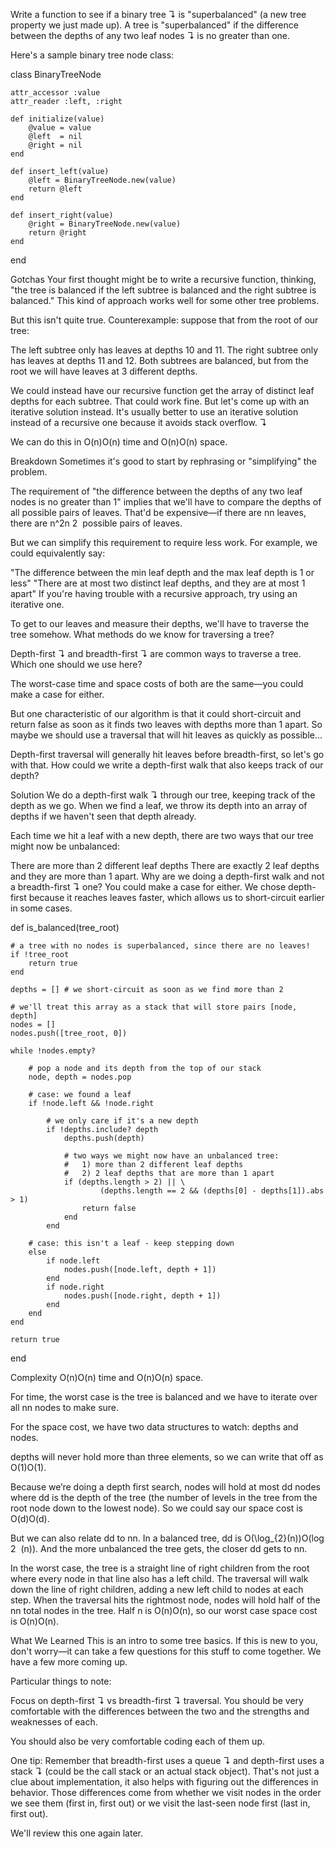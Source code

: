Write a function to see if a binary tree ↴ is "superbalanced" (a new tree property we just made up).
A tree is "superbalanced" if the difference between the depths of any two leaf nodes ↴ is no greater than one.

Here's a sample binary tree node class:

  class BinaryTreeNode

    attr_accessor :value
    attr_reader :left, :right

    def initialize(value)
        @value = value
        @left  = nil
        @right = nil
    end

    def insert_left(value)
        @left = BinaryTreeNode.new(value)
        return @left
    end

    def insert_right(value)
        @right = BinaryTreeNode.new(value)
        return @right
    end
end

Gotchas
Your first thought might be to write a recursive function, thinking, "the tree is balanced if the left subtree is balanced and the right subtree is balanced." This kind of approach works well for some other tree problems.

But this isn't quite true. Counterexample: suppose that from the root of our tree:

The left subtree only has leaves at depths 10 and 11.
The right subtree only has leaves at depths 11 and 12.
Both subtrees are balanced, but from the root we will have leaves at 3 different depths.

We could instead have our recursive function get the array of distinct leaf depths for each subtree. That could work fine. But let's come up with an iterative solution instead. It's usually better to use an iterative solution instead of a recursive one because it avoids stack overflow. ↴

We can do this in O(n)O(n) time and O(n)O(n) space.

Breakdown
Sometimes it's good to start by rephrasing or "simplifying" the problem.

The requirement of "the difference between the depths of any two leaf nodes is no greater than 1" implies that we'll have to compare the depths of all possible pairs of leaves. That'd be expensive—if there are nn leaves, there are n^2n
​2
​​  possible pairs of leaves.

But we can simplify this requirement to require less work. For example, we could equivalently say:

"The difference between the min leaf depth and the max leaf depth is 1 or less"
"There are at most two distinct leaf depths, and they are at most 1 apart"
If you're having trouble with a recursive approach, try using an iterative one.

To get to our leaves and measure their depths, we'll have to traverse the tree somehow. What methods do we know for traversing a tree?

Depth-first ↴ and breadth-first ↴ are common ways to traverse a tree. Which one should we use here?

The worst-case time and space costs of both are the same—you could make a case for either.

But one characteristic of our algorithm is that it could short-circuit and return false as soon as it finds two leaves with depths more than 1 apart. So maybe we should use a traversal that will hit leaves as quickly as possible...

Depth-first traversal will generally hit leaves before breadth-first, so let's go with that. How could we write a depth-first walk that also keeps track of our depth?

Solution
We do a depth-first walk ↴ through our tree, keeping track of the depth as we go. When we find a leaf, we throw its depth into an array of depths if we haven't seen that depth already.

Each time we hit a leaf with a new depth, there are two ways that our tree might now be unbalanced:

There are more than 2 different leaf depths
There are exactly 2 leaf depths and they are more than 1 apart.
Why are we doing a depth-first walk and not a breadth-first ↴ one? You could make a case for either. We chose depth-first because it reaches leaves faster, which allows us to short-circuit earlier in some cases.

  def is_balanced(tree_root)

    # a tree with no nodes is superbalanced, since there are no leaves!
    if !tree_root
        return true
    end

    depths = [] # we short-circuit as soon as we find more than 2

    # we'll treat this array as a stack that will store pairs [node, depth]
    nodes = []
    nodes.push([tree_root, 0])

    while !nodes.empty?

        # pop a node and its depth from the top of our stack
        node, depth = nodes.pop

        # case: we found a leaf
        if !node.left && !node.right

            # we only care if it's a new depth
            if !depths.include? depth
                depths.push(depth)

                # two ways we might now have an unbalanced tree:
                #   1) more than 2 different leaf depths
                #   2) 2 leaf depths that are more than 1 apart
                if (depths.length > 2) || \
                        (depths.length == 2 && (depths[0] - depths[1]).abs > 1)
                    return false
                end
            end

        # case: this isn't a leaf - keep stepping down
        else
            if node.left
                nodes.push([node.left, depth + 1])
            end
            if node.right
                nodes.push([node.right, depth + 1])
            end
        end
    end

    return true
end

Complexity
O(n)O(n) time and O(n)O(n) space.

For time, the worst case is the tree is balanced and we have to iterate over all nn nodes to make sure.

For the space cost, we have two data structures to watch: depths and nodes.

depths will never hold more than three elements, so we can write that off as O(1)O(1).

Because we’re doing a depth first search, nodes will hold at most dd nodes where dd is the depth of the tree (the number of levels in the tree from the root node down to the lowest node). So we could say our space cost is O(d)O(d).

But we can also relate dd to nn. In a balanced tree, dd is O(\log_{2}(n))O(log
​2
​​ (n)). And the more unbalanced the tree gets, the closer dd gets to nn.

In the worst case, the tree is a straight line of right children from the root where every node in that line also has a left child. The traversal will walk down the line of right children, adding a new left child to nodes at each step. When the traversal hits the rightmost node, nodes will hold half of the nn total nodes in the tree. Half n is O(n)O(n), so our worst case space cost is O(n)O(n).

What We Learned
This is an intro to some tree basics. If this is new to you, don't worry—it can take a few questions for this stuff to come together. We have a few more coming up.

Particular things to note:

Focus on depth-first ↴ vs breadth-first ↴ traversal. You should be very comfortable with the differences between the two and the strengths and weaknesses of each.

You should also be very comfortable coding each of them up.

One tip: Remember that breadth-first uses a queue ↴ and depth-first uses a stack ↴ (could be the call stack or an actual stack object). That's not just a clue about implementation, it also helps with figuring out the differences in behavior. Those differences come from whether we visit nodes in the order we see them (first in, first out) or we visit the last-seen node first (last in, first out).

We'll review this one again later.
